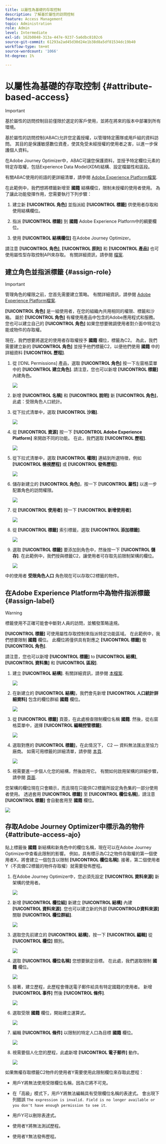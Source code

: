 ```yaml
---
title: 以屬性為基礎的存取控制
description: 了解基於屬性的訪問控制
feature: Access Management
topic: Administration
role: Admin
level: Intermediate
exl-id: 162b0848-313a-447e-9237-5a6dbc8102c6
source-git-commit: 61293a2ad45d30d24e1b38d8a5df81534dc19b40
workflow-type: tm+mt
source-wordcount: '1066'
ht-degree: 1%

---
```


# 以屬性為基礎的存取控制 {#attribute-based-access}

>[!IMPORTANT]
>
>基於屬性的訪問控制目前僅限於選定的客戶使用，並將在將來的版本中部署到所有環境。

基於屬性的訪問控制(ABAC)允許您定義授權，以管理特定團隊或用戶組的資料訪問。 其目的是保護敏感數位資產，使其免受未經授權的使用者之害，以進一步保護個人資料。

在Adobe Journey Optimizer中，ABAC可讓您保護資料，並授予特定欄位元素的特定存取權，包括Experience Data Model(XDM)結構、設定檔屬性和區段。

有關ABAC使用的術語的更詳細清單，請參閱 [Adobe Experience Platform檔案](https://experienceleague.adobe.com/docs/experience-platform/access-control/abac/overview.html).

在此範例中，我們想將標籤新增至 **國籍** 結構欄位，限制未授權的使用者使用。 為了讓此功能發揮作用，您需要執行下列步驟：

1. 建立新  **[!UICONTROL 角色]** 並指派給  **[!UICONTROL 標籤]** 供使用者存取和使用結構欄位。

1. 指派  **[!UICONTROL 標籤]** 到 **國籍** Adobe Experience Platform中的綱要欄位。

1. 使用  **[!UICONTROL 結構欄位]** 在Adobe Journey Optimizer。

請注意 **[!UICONTROL 角色]**, **[!UICONTROL 原則]** 和 **[!UICONTROL 產品]** 也可使用屬性型存取控制API來存取。 有關詳細資訊，請參閱 [檔案](https://experienceleague.adobe.com/docs/experience-platform/access-control/abac/abac-api/overview.html).

## 建立角色並指派標籤 {#assign-role}

>[!IMPORTANT]
>
>管理角色的權限之前，您首先需要建立策略。 有關詳細資訊，請參閱 [Adobe Experience Platform檔案](https://experienceleague.adobe.com/docs/experience-platform/access-control/abac/permissions-ui/policies.html).

**[!UICONTROL 角色]** 是一組使用者，在您的組織內共用相同的權限、標籤和沙箱。 屬於 **[!UICONTROL 角色]** 有權使用產品中包含的Adobe應用程式和服務。
您也可以建立自己的 **[!UICONTROL 角色]** 如果您想要微調使用者對介面中特定功能或物件的存取權。

現在，我們想要將選定的使用者存取權授予 **國籍** 欄位，標籤為C2。 為此，我們需要建立新的 **[!UICONTROL 角色]** 並授予他們標籤C2，以便他們使用 **國籍** 中的詳細資料 **[!UICONTROL 歷程]**.

1. 從 [!DNL Permissions] 產品，選取 **[!UICONTROL 角色]** 按一下左窗格菜單中的 **[!UICONTROL 建立角色]**. 請注意，您也可以新增 **[!UICONTROL 標籤]** 內建角色。

   ![](assets/role_1.png)

1. 新增 **[!UICONTROL 名稱]** 和 **[!UICONTROL 說明]** 新 **[!UICONTROL 角色]**，此處：受限角色人口統計。

1. 從下拉式清單中，選取 **[!UICONTROL 沙箱]**.

   ![](assets/role_2.png)

1. 從 **[!UICONTROL 資源]** 按一下 **[!UICONTROL Adobe Experience Platform]** 來開啟不同的功能。 在此，我們選取 **[!UICONTROL 歷程]**.

   ![](assets/role_3.png)

1. 從下拉式清單中，選取 **[!UICONTROL 權限]** 連結到所選特徵，例如 **[!UICONTROL 檢視歷程]** 或 **[!UICONTROL 發佈歷程]**.

   ![](assets/role_6.png)

1. 儲存新建立的 **[!UICONTROL 角色]**，按一下 **[!UICONTROL 屬性]** 以進一步配置角色的訪問權限。

   ![](assets/role_7.png)

1. 從 **[!UICONTROL 使用者]** 按一下 **[!UICONTROL 新增使用者]**.

   ![](assets/role_8.png)

1. 從 **[!UICONTROL 標籤]** 索引標籤，選取 **[!UICONTROL 添加標籤]**.

   ![](assets/role_9.png)

1. 選取 **[!UICONTROL 標籤]** 要添加到角色中，然後按一下 **[!UICONTROL 儲存]**. 在此範例中，我們授與標籤C2，讓使用者可存取先前限制架構的欄位。

   ![](assets/role_4.png)

中的使用者 **受限角色人口** 角色現在可以存取C2標籤的物件。

## 在Adobe Experience Platform中為物件指派標籤 {#assign-label}

>[!WARNING]
>
>標籤使用不正確可能會中斷對人員的訪問，並觸發策略違規。

**[!UICONTROL 標籤]** 可使用屬性存取控制來指派特定功能區域。
在此範例中，我們想要限制 **國籍** 欄位。 此欄位將僅供具有對應之 **[!UICONTROL 標籤]** 敬  **[!UICONTROL 角色]**.

請注意，您也可以新增  **[!UICONTROL 標籤]** to  **[!UICONTROL 結構]**,  **[!UICONTROL 資料集]** 和  **[!UICONTROL 區段]**.

1. 建立 **[!UICONTROL 結構]**. 有關詳細資訊，請參閱 [本檔案](https://experienceleague.adobe.com/docs/experience-platform/xdm/schema/composition.html?lang=zh-Hant).

   ![](assets/label_1.png)

1. 在新建立的 **[!UICONTROL 結構]**，我們會先新增 **[!UICONTROL 人口統計詳細資料]** 包含的欄位群組 **國籍** 欄位。

   ![](assets/label_2.png)

1. 從 **[!UICONTROL 標籤]** 頁簽，在此處檢查限制欄位名稱 **國籍**. 然後，從右窗格菜單中，選擇 **[!UICONTROL 編輯控管標籤]**.

   ![](assets/label_3.png)

1. 選取對應的 **[!UICONTROL 標籤]**，在此情況下， C2 — 資料無法匯出至協力廠商。 如需可用標籤的詳細清單，請參閱 [本頁](https://experienceleague.adobe.com/docs/experience-platform/data-governance/labels/reference.html#contract-labels).

   ![](assets/label_4.png)

1. 視需要進一步個人化您的結構，然後啟用它。 有關如何啟用架構的詳細步驟，請參閱 [頁面](https://experienceleague.adobe.com/docs/experience-platform/xdm/ui/resources/schemas.html#profile).

您架構的欄位現在只會顯示，而且現在只能供C2標籤所設定角色集的一部分使用者使用。
透過套用 **[!UICONTROL 標籤]** 至 **[!UICONTROL 欄位名稱]**，請注意 **[!UICONTROL 標籤]** 會自動套用至 **國籍** 欄位。

![](assets/label_5.png)

## 存取Adobe Journey Optimizer中標示為的物件 {#attribute-access-ajo}

貼上標籤後 **國籍** 新結構和新角色中的欄位名稱，現在可以在Adobe Journey Optimizer中查看此限制的影響。
例如，具有標示為C2之物件存取權的第一個使用者X，將會建立一個包含以限制 **[!UICONTROL 欄位名稱]**. 接著，第二個使用者Y（不具備C2標籤的物件存取權）就需要發佈歷程。

1. 在Adobe Journey Optimizer中，您必須先設定 **[!UICONTROL 資料來源]** 新架構的使用者。

   ![](assets/journey_1.png)

1. 新增 **[!UICONTROL 欄位組]** 新建立 **[!UICONTROL 結構]** 內建 **[!UICONTROL 資料來源]**. 您也可以建立新的外部 **[!UICONTROLD資料來源]** 關聯 **[!UICONTROL 欄位群組]**.

   ![](assets/journey_2.png)

1. 選取您先前建立的 **[!UICONTROL 結構]**，按一下 **[!UICONTROL 編輯]** 從 **[!UICONTROL 欄位]** 類別。

   ![](assets/journey_3.png)

1. 選取 **[!UICONTROL 欄位名稱]** 您想要鎖定目標。 在此處，我們選取限制 **國籍** 欄位。

   ![](assets/journey_4.png)

1. 接著，建立歷程，此歷程會傳送電子郵件給具有特定國籍的使用者。 新增 **[!UICONTROL 事件]** 然後 **[!UICONTROL 條件]**.

   ![](assets/journey_5.png)

1. 選取受限 **國籍** 欄位，開始建立運算式。

   ![](assets/journey_6.png)

1. 編輯 **[!UICONTROL 條件]** 以限制的特定人口為目標 **國籍** 欄位。

   ![](assets/journey_7.png)

1. 視需要個人化您的歷程，此處新增 **[!UICONTROL 電子郵件]** 動作。

   ![](assets/journey_8.png)

如果無權存取標籤C2物件的使用者Y需要使用此限制欄位來存取此歷程：

* 用戶Y將無法使用受限欄位名稱，因為它將不可見。

* 在「高級」模式下，用戶Y將無法編輯具有受限欄位名稱的表達式。 會出現下列錯誤 `The expression is invalid. Field is no longer available or you don't have enough permission to see it`.

* 用戶Y可以刪除表達式。

* 使用者Y將無法測試歷程。

* 使用者Y無法發佈歷程。

